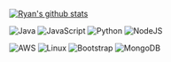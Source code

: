 <a href="https://github.com/rknapp3000/github-readme-stats"><img align="center" src="https://github-readme-stats.vercel.app/api?username=rknapp3000&show_icons=true&theme=buefy&hide_border=true" alt="Ryan's github stats" /></a>

<!-- if I want the white them back do theme=buefy -->

<!-- <a href="https://github.com/rknapp3000/github-readme-stats"><img align="center" src="https://github-readme-stats.vercel.app/api/top-langs/?username=rknapp3000&layout=compact&theme=buefy&hide_border=true" /></a> -->

![Java](https://img.shields.io/badge/java-%23ED8B00.svg?style=for-the-badge&logo=java&logoColor=white)
![JavaScript](https://img.shields.io/badge/javascript-%23323330.svg?style=for-the-badge&logo=javascript&logoColor=%23F7DF1E)
![Python](https://img.shields.io/badge/python-3670A0?style=for-the-badge&logo=python&logoColor=ffdd54)
![NodeJS](https://img.shields.io/badge/node.js-6DA55F?style=for-the-badge&logo=node.js&logoColor=white)
<!-- ![React](https://img.shields.io/badge/react-%2320232a.svg?style=for-the-badge&logo=react&logoColor=%2361DAFB) -->
![AWS](https://img.shields.io/badge/AWS-%23FF9900.svg?style=for-the-badge&logo=amazon-aws&logoColor=white)
![Linux](https://img.shields.io/badge/Linux-FCC624?style=for-the-badge&logo=linux&logoColor=black)
![Bootstrap](https://img.shields.io/badge/bootstrap-%23563D7C.svg?style=for-the-badge&logo=bootstrap&logoColor=white)
![MongoDB](https://img.shields.io/badge/MongoDB-%234ea94b.svg?style=for-the-badge&logo=mongodb&logoColor=white)







